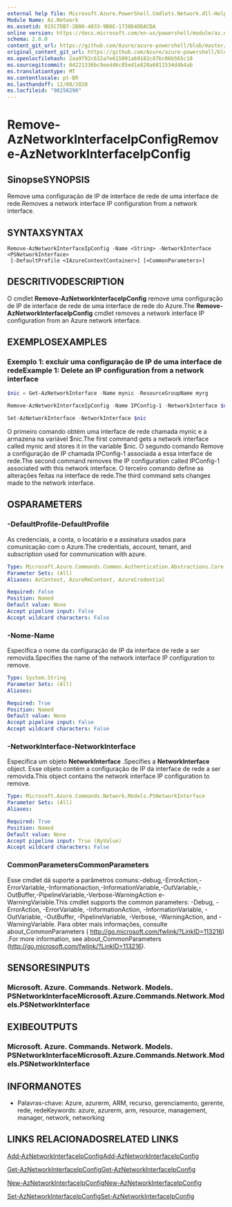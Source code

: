 ```yaml
---
external help file: Microsoft.Azure.PowerShell.Cmdlets.Network.dll-Help.xml
Module Name: Az.Network
ms.assetid: 015C7DB7-2B08-4033-9B6E-1738D4DDACDA
online version: https://docs.microsoft.com/en-us/powershell/module/az.network/remove-aznetworkinterfaceipconfig
schema: 2.0.0
content_git_url: https://github.com/Azure/azure-powershell/blob/master/src/Network/Network/help/Remove-AzNetworkInterfaceIpConfig.md
original_content_git_url: https://github.com/Azure/azure-powershell/blob/master/src/Network/Network/help/Remove-AzNetworkInterfaceIpConfig.md
ms.openlocfilehash: 2aa9792c632a7e615091a69182c87bc06b565c18
ms.sourcegitcommit: 04221336bc9eed46c05ed1e828a6811534d4b4ab
ms.translationtype: MT
ms.contentlocale: pt-BR
ms.lasthandoff: 12/08/2020
ms.locfileid: "98258290"
---
```

# <span data-ttu-id="fd39d-101">Remove-AzNetworkInterfaceIpConfig</span><span class="sxs-lookup"><span data-stu-id="fd39d-101">Remove-AzNetworkInterfaceIpConfig</span></span>

## <span data-ttu-id="fd39d-102">Sinopse</span><span class="sxs-lookup"><span data-stu-id="fd39d-102">SYNOPSIS</span></span>
<span data-ttu-id="fd39d-103">Remove uma configuração de IP de interface de rede de uma interface de rede.</span><span class="sxs-lookup"><span data-stu-id="fd39d-103">Removes a network interface IP configuration from a network interface.</span></span>

## <span data-ttu-id="fd39d-104">SYNTAX</span><span class="sxs-lookup"><span data-stu-id="fd39d-104">SYNTAX</span></span>

```
Remove-AzNetworkInterfaceIpConfig -Name <String> -NetworkInterface <PSNetworkInterface>
 [-DefaultProfile <IAzureContextContainer>] [<CommonParameters>]
```

## <span data-ttu-id="fd39d-105">DESCRITIVO</span><span class="sxs-lookup"><span data-stu-id="fd39d-105">DESCRIPTION</span></span>
<span data-ttu-id="fd39d-106">O cmdlet **Remove-AzNetworkInterfaceIpConfig** remove uma configuração de IP de interface de rede de uma interface de rede do Azure.</span><span class="sxs-lookup"><span data-stu-id="fd39d-106">The **Remove-AzNetworkInterfaceIpConfig** cmdlet removes a network interface IP configuration from an Azure network interface.</span></span>

## <span data-ttu-id="fd39d-107">EXEMPLOS</span><span class="sxs-lookup"><span data-stu-id="fd39d-107">EXAMPLES</span></span>

### <span data-ttu-id="fd39d-108">Exemplo 1: excluir uma configuração de IP de uma interface de rede</span><span class="sxs-lookup"><span data-stu-id="fd39d-108">Example 1: Delete an IP configuration from a network interface</span></span>
```powershell
$nic = Get-AzNetworkInterface -Name mynic -ResourceGroupName myrg

Remove-AzNetworkInterfaceIpConfig -Name IPConfig-1 -NetworkInterface $nic

Set-AzNetworkInterface -NetworkInterface $nic
```

<span data-ttu-id="fd39d-109">O primeiro comando obtém uma interface de rede chamada mynic e a armazena na variável $nic.</span><span class="sxs-lookup"><span data-stu-id="fd39d-109">The first command gets a network interface called mynic and stores it in the variable $nic.</span></span> <span data-ttu-id="fd39d-110">O segundo comando Remove a configuração de IP chamada IPConfig-1 associada a essa interface de rede.</span><span class="sxs-lookup"><span data-stu-id="fd39d-110">The second command removes the IP configuration called IPConfig-1 associated with this network interface.</span></span> <span data-ttu-id="fd39d-111">O terceiro comando define as alterações feitas na interface de rede.</span><span class="sxs-lookup"><span data-stu-id="fd39d-111">The third command sets changes made to the network interface.</span></span>

## <span data-ttu-id="fd39d-112">OS</span><span class="sxs-lookup"><span data-stu-id="fd39d-112">PARAMETERS</span></span>

### <span data-ttu-id="fd39d-113">-DefaultProfile</span><span class="sxs-lookup"><span data-stu-id="fd39d-113">-DefaultProfile</span></span>
<span data-ttu-id="fd39d-114">As credenciais, a conta, o locatário e a assinatura usados para comunicação com o Azure.</span><span class="sxs-lookup"><span data-stu-id="fd39d-114">The credentials, account, tenant, and subscription used for communication with azure.</span></span>

```yaml
Type: Microsoft.Azure.Commands.Common.Authentication.Abstractions.Core.IAzureContextContainer
Parameter Sets: (All)
Aliases: AzContext, AzureRmContext, AzureCredential

Required: False
Position: Named
Default value: None
Accept pipeline input: False
Accept wildcard characters: False
```

### <span data-ttu-id="fd39d-115">-Nome</span><span class="sxs-lookup"><span data-stu-id="fd39d-115">-Name</span></span>
<span data-ttu-id="fd39d-116">Especifica o nome da configuração de IP da interface de rede a ser removida.</span><span class="sxs-lookup"><span data-stu-id="fd39d-116">Specifies the name of the network interface IP configuration to remove.</span></span>

```yaml
Type: System.String
Parameter Sets: (All)
Aliases:

Required: True
Position: Named
Default value: None
Accept pipeline input: False
Accept wildcard characters: False
```

### <span data-ttu-id="fd39d-117">-NetworkInterface</span><span class="sxs-lookup"><span data-stu-id="fd39d-117">-NetworkInterface</span></span>
<span data-ttu-id="fd39d-118">Especifica um objeto **NetworkInterface** .</span><span class="sxs-lookup"><span data-stu-id="fd39d-118">Specifies a **NetworkInterface** object.</span></span>
<span data-ttu-id="fd39d-119">Esse objeto contém a configuração de IP da interface de rede a ser removida.</span><span class="sxs-lookup"><span data-stu-id="fd39d-119">This object contains the network interface IP configuration to remove.</span></span>

```yaml
Type: Microsoft.Azure.Commands.Network.Models.PSNetworkInterface
Parameter Sets: (All)
Aliases:

Required: True
Position: Named
Default value: None
Accept pipeline input: True (ByValue)
Accept wildcard characters: False
```

### <span data-ttu-id="fd39d-120">CommonParameters</span><span class="sxs-lookup"><span data-stu-id="fd39d-120">CommonParameters</span></span>
<span data-ttu-id="fd39d-121">Esse cmdlet dá suporte a parâmetros comuns:-debug,-ErrorAction,-ErrorVariable,-Informationaction,-InformationVariable,-OutVariable,-OutBuffer,-PipelineVariable,-Verbose-WarningAction e-WarningVariable.</span><span class="sxs-lookup"><span data-stu-id="fd39d-121">This cmdlet supports the common parameters: -Debug, -ErrorAction, -ErrorVariable, -InformationAction, -InformationVariable, -OutVariable, -OutBuffer, -PipelineVariable, -Verbose, -WarningAction, and -WarningVariable.</span></span> <span data-ttu-id="fd39d-122">Para obter mais informações, consulte about_CommonParameters ( http://go.microsoft.com/fwlink/?LinkID=113216) .</span><span class="sxs-lookup"><span data-stu-id="fd39d-122">For more information, see about_CommonParameters (http://go.microsoft.com/fwlink/?LinkID=113216).</span></span>

## <span data-ttu-id="fd39d-123">SENSORES</span><span class="sxs-lookup"><span data-stu-id="fd39d-123">INPUTS</span></span>

### <span data-ttu-id="fd39d-124">Microsoft. Azure. Commands. Network. Models. PSNetworkInterface</span><span class="sxs-lookup"><span data-stu-id="fd39d-124">Microsoft.Azure.Commands.Network.Models.PSNetworkInterface</span></span>

## <span data-ttu-id="fd39d-125">EXIBE</span><span class="sxs-lookup"><span data-stu-id="fd39d-125">OUTPUTS</span></span>

### <span data-ttu-id="fd39d-126">Microsoft. Azure. Commands. Network. Models. PSNetworkInterface</span><span class="sxs-lookup"><span data-stu-id="fd39d-126">Microsoft.Azure.Commands.Network.Models.PSNetworkInterface</span></span>

## <span data-ttu-id="fd39d-127">INFORMA</span><span class="sxs-lookup"><span data-stu-id="fd39d-127">NOTES</span></span>
* <span data-ttu-id="fd39d-128">Palavras-chave: Azure, azurerm, ARM, recurso, gerenciamento, gerente, rede, rede</span><span class="sxs-lookup"><span data-stu-id="fd39d-128">Keywords: azure, azurerm, arm, resource, management, manager, network, networking</span></span>

## <span data-ttu-id="fd39d-129">LINKS RELACIONADOS</span><span class="sxs-lookup"><span data-stu-id="fd39d-129">RELATED LINKS</span></span>

[<span data-ttu-id="fd39d-130">Add-AzNetworkInterfaceIpConfig</span><span class="sxs-lookup"><span data-stu-id="fd39d-130">Add-AzNetworkInterfaceIpConfig</span></span>](./Add-AzNetworkInterfaceIpConfig.md)

[<span data-ttu-id="fd39d-131">Get-AzNetworkInterfaceIpConfig</span><span class="sxs-lookup"><span data-stu-id="fd39d-131">Get-AzNetworkInterfaceIpConfig</span></span>](./Get-AzNetworkInterfaceIpConfig.md)

[<span data-ttu-id="fd39d-132">New-AzNetworkInterfaceIpConfig</span><span class="sxs-lookup"><span data-stu-id="fd39d-132">New-AzNetworkInterfaceIpConfig</span></span>](./New-AzNetworkInterfaceIpConfig.md)

[<span data-ttu-id="fd39d-133">Set-AzNetworkInterfaceIpConfig</span><span class="sxs-lookup"><span data-stu-id="fd39d-133">Set-AzNetworkInterfaceIpConfig</span></span>](./Set-AzNetworkInterfaceIpConfig.md)


